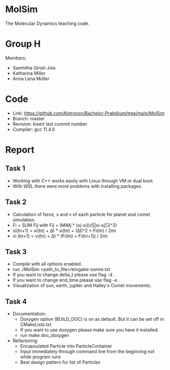 MolSim
===

The Molecular Dynamics teaching code.

# Group H #
Members:
* Samhitha Girish Jois
* Katharina Miller
* Anna Lena Müller

# Code #
* Link:     https://github.com/Kotronon/Bachelor-Praktikum/tree/main/MolSim
* Branch:   master
* Revision: insert last commit number
* Compiler: gcc 11.4.0

# Report #
## Task 1 ##
* Working with C++ works easily with Linux through VM or dual boot. 
* With WSL there were more problems with installing packages.

## Task 2 ##
* Calculation of force, x and v of each particle for planet and comet simulation. 
* Fi = SUM Fij with Fij = (MiMj * (xj-xi))/(||xi-xj||2^3)
* xi(tn+1) = xi(tn) + ∆t * vi(tn) + (∆t)^2 * Fi(tn) / 2mi
* vi (tn+1) = vi(tn) + ∆t * (Fi(tn) + Fi(tn+1)) / 2mi

## Task 3 ##
* Compile with all options enabled.
* run ./MolSim <path_to_file>/eingabe-sonne.txt 
* If you want to change delta_t please use flag -d <value>. 
* If you want to change end_time please use flag -e <value>.
* Visualization of sun, earth, jupiter and Halley's Comet movements.

## Task 4 ##
* Documentation: 
  * Doxygen option (BUILD_DOC) is on as default. But it can be set off in CMakeLists.txt
  * If you want to use doxygen please make sure you have it installed.
  * run make doc_doxygen 
* Refactoring:
  * Encapsulated Particle into ParticleContainer
  * Input immediately through command line from the beginning not while program runs
  * Best design pattern for list of Particles


